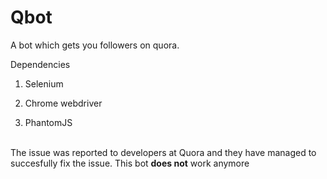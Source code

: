 # Qbot
A bot which gets you followers on quora.

Dependencies

1. Selenium

2. Chrome webdriver
3. PhantomJS


<br>
The issue was reported to developers at Quora and they have managed to succesfully fix the issue. This bot <b>does not</b> work anymore 

